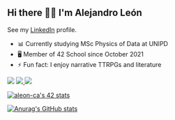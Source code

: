 <!---
| <img src="http://www.sc.ehu.es/mathema1/Perry1.jpg" width="300"> |
|:--:| 
| *Image by Edward Perry. [Source.](http://www.sc.ehu.es/mathema1/Alhambra.htm)* |
--->


## Hi there 👋🏻 I'm Alejandro León

See my [LinkedIn](https://www.linkedin.com/in/alejandro-le%C3%B3n-castell-ba569b21b/) profile.

- 📊 Currently studying MSc Physics of Data at UNIPD
- 🖥 Member of 42 School since October 2021
- ⚡️ Fun fact: I enjoy narrative TTRPGs and literature


[![](https://img.shields.io/badge/programming%20language-00599C?style=for-the-badge&logo=c&logoColor=white)](https://www.gnu.org/software/libc/manual/html_mono/libc.html) [![](https://img.shields.io/badge/C%2B%2B-00599C?style=for-the-badge&logo=C%2B%2B&logoColor=white) ](https://www.cplusplus.com) [ ![](https://img.shields.io/badge/Python-00599C?style=for-the-badge&logo=python&logoColor=white)](https://www.python.org) 

[![aleon-ca's 42 stats](https://badge42.vercel.app/api/v2/cl1lugp44007809l9bwu8ib07/stats?cursusId=21&coalitionId=66)](https://github.com/JaeSeoKim/badge42)

[![Anurag's GitHub stats](https://github-readme-stats.vercel.app/api?username=ElHuaco&theme=gruvbox&hide_border=true&hide=issues)](https://github.com/anuraghazra/github-readme-stats)

<!---
[![Top Langs](https://github-readme-stats.vercel.app/api/top-langs/?username=ElHuaco&theme=gruvbox&hide_border=true&layout=compact&hide=makefile)](https://github.com/anuraghazra/github-readme-stats)
--->
